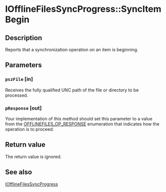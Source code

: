 # IOfflineFilesSyncProgress::SyncItemBegin

## Description

Reports that a synchronization operation on an item is beginning.

## Parameters

### `pszFile` [in]

Receives the fully qualified UNC path of the file or directory to be processed.

### `pResponse` [out]

Your implementation of this method should set this parameter to a value from the [OFFLINEFILES_OP_RESPONSE](https://learn.microsoft.com/windows/desktop/api/cscobj/ne-cscobj-offlinefiles_op_response) enumeration that indicates how the operation is to proceed.

## Return value

The return value is ignored.

## See also

[IOfflineFilesSyncProgress](https://learn.microsoft.com/previous-versions/windows/desktop/api/cscobj/nn-cscobj-iofflinefilessyncprogress)